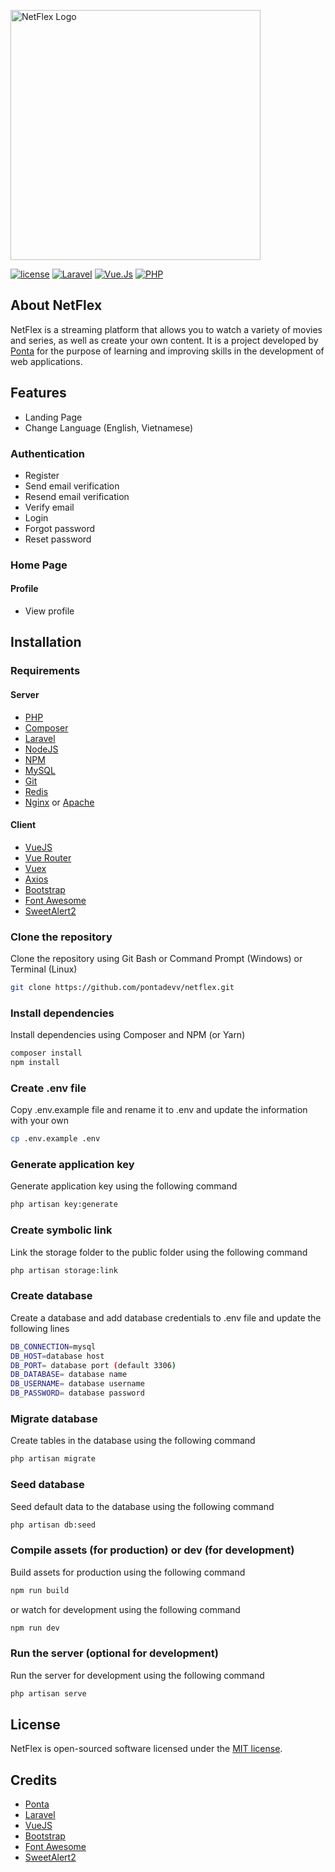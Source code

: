 <p><a href="https://pontas.dev" target="_blank"><img src="https://i.ibb.co/ssD0wwG/logo.png" width="400" alt="NetFlex Logo"></a></p>

<p>
<a href="#"><img src="https://img.shields.io/badge/license-MIT%2FApache--2.0-brightgreen" alt="license"></a>
<a href="#"><img src="https://img.shields.io/badge/Laravel-10-orange?logo=laravel&logoColor=orange" alt="Laravel"></a>
<a href="#"><img src="https://img.shields.io/badge/Vue.JS-3-brightgreen?logo=vuedotjs&logoColor=brightgreen" alt="Vue.Js"></a>
<a href="#"><img src="https://img.shields.io/badge/PHP-8.1-blue?logo=php&logoColor=blue" alt="PHP"></a>
</p>

## About NetFlex

NetFlex is a streaming platform that allows you to watch a variety of movies and series, as well as create your own content. It is a project developed by [Ponta](https://pontas.dev) for the purpose of learning and improving skills in the development of web applications.

## Features
- Landing Page
- Change Language (English, Vietnamese)
### Authentication
- Register
- Send email verification
- Resend email verification
- Verify email
- Login
- Forgot password
- Reset password
### Home Page
#### Profile
- View profile


## Installation

### Requirements
#### Server
- [PHP](https://www.php.net/downloads.php)
- [Composer](https://getcomposer.org/download/)
- [Laravel](https://laravel.com/docs/8.x/installation)
- [NodeJS](https://nodejs.org/en/download/)
- [NPM](https://www.npmjs.com/get-npm)
- [MySQL](https://dev.mysql.com/downloads/installer/)
- [Git](https://git-scm.com/downloads)
- [Redis](https://redis.io/download)
- [Nginx](https://www.nginx.com/resources/wiki/start/topics/tutorials/install/) or [Apache](https://httpd.apache.org/docs/2.4/install.html)

#### Client
- [VueJS](https://vuejs.org/v2/guide/installation.html)
- [Vue Router](https://router.vuejs.org/installation.html)
- [Vuex](https://vuex.vuejs.org/installation.html)
- [Axios](https://axios-http.com/docs/intro)
- [Bootstrap](https://getbootstrap.com/docs/5.1/getting-started/download/)
- [Font Awesome](https://fontawesome.com/v5.15/how-to-use/on-the-web/setup/using-package-managers)
- [SweetAlert2](https://sweetalert2.github.io/#download)

### Clone the repository
Clone the repository using Git Bash or Command Prompt (Windows) or Terminal (Linux)
```bash
git clone https://github.com/pontadevv/netflex.git
```

### Install dependencies
Install dependencies using Composer and NPM (or Yarn)
```bash
composer install
npm install
```

### Create .env file
Copy .env.example file and rename it to .env and update the information with your own
```bash
cp .env.example .env
```

### Generate application key
Generate application key using the following command
```bash
php artisan key:generate
```

### Create symbolic link
Link the storage folder to the public folder using the following command
```bash
php artisan storage:link
```

### Create database
Create a database and add database credentials to .env file and update the following lines
```bash
DB_CONNECTION=mysql
DB_HOST=database host
DB_PORT= database port (default 3306)
DB_DATABASE= database name
DB_USERNAME= database username
DB_PASSWORD= database password
```


### Migrate database
Create tables in the database using the following command
```bash
php artisan migrate
```

### Seed database
Seed default data to the database using the following command
```bash
php artisan db:seed
```

### Compile assets (for production) or dev (for development)
Build assets for production using the following command
```bash
npm run build
```
or watch for development using the following command
```bash
npm run dev
```

### Run the server (optional for development) 
Run the server for development using the following command
```bash
php artisan serve
```

## License

NetFlex is open-sourced software licensed under the [MIT license](https://opensource.org/licenses/MIT).

## Credits

- [Ponta](https://pontas.dev)
- [Laravel](https://laravel.com)
- [VueJS](https://vuejs.org)
- [Bootstrap](https://getbootstrap.com)
- [Font Awesome](https://fontawesome.com)
- [SweetAlert2](https://sweetalert2.github.io)
